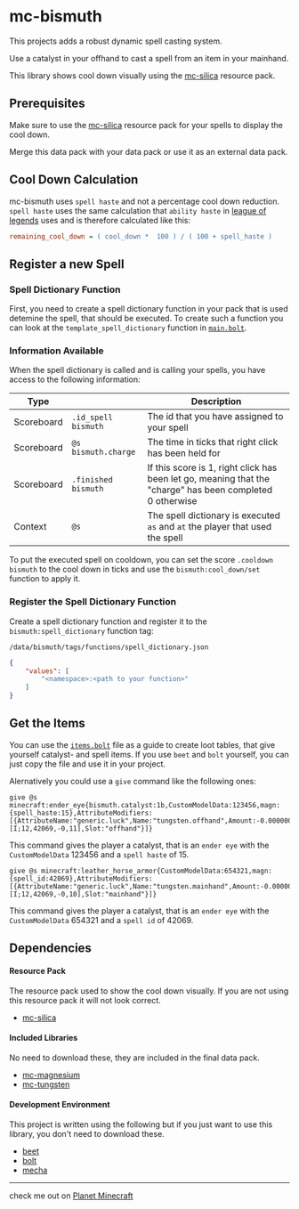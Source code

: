 # **mc-bismuth**
This projects adds a robust dynamic spell casting system.

Use a catalyst in your offhand to cast a spell from an item in your mainhand.

This library shows cool down visually using the [mc-silica](https://github.com/PuckiSilver/mc-silica) resource pack.

## **Prerequisites**
Make sure to use the [mc-silica](https://github.com/PuckiSilver/mc-silica) resource pack for your spells to display the cool down.

Merge this data pack with your data pack or use it as an external data pack.

## **Cool Down Calculation**
mc-bismuth uses `spell haste` and not a percentage cool down reduction. `spell haste` uses the same calculation that `ability haste` in [league of legends](https://leagueoflegends.fandom.com/wiki/Haste#Formula) uses and is therefore calculated like this:
```ini
remaining_cool_down = ( cool_down *  100 ) / ( 100 + spell_haste )
```

## **Register a new Spell**
### **Spell Dictionary Function**
First, you need to create a spell dictionary function in your pack that is used detemine the spell, that should be executed.
To create such a function you can look at the `template_spell_dictionary` function in [`main.bolt`](src/data/bismuth/modules/main.bolt).

### **Information Available**
When the spell dictionary is called and is calling your spells, you have access to the following information:

|Type||Description|
|---|---|---|
|Scoreboard|`.id_spell` `bismuth`|The id that you have assigned to your spell|
|Scoreboard|`@s` `bismuth.charge`|The time in ticks that right click has been held for|
|Scoreboard|`.finished` `bismuth`|If this score is 1, right click has been let go, meaning that the "charge" has been completed<br>0 otherwise|
|Context|`@s`|The spell dictionary is executed `as` and `at` the player that used the spell|

To put the executed spell on cooldown, you can set the score `.cooldown` `bismuth` to the cool down in ticks and use the `bismuth:cool_down/set` function to apply it.

### **Register the Spell Dictionary Function**
Create a spell dictionary function and register it to the `bismuth:spell_dictionary` function tag:

`/data/bismuth/tags/functions/spell_dictionary.json`
```json
{
    "values": [
        "<namespace>:<path to your function>"
    ]
}
```

## **Get the Items**
You can use the [`items.bolt`](src/data/bismuth/modules/items.bolt) file as a guide to create loot tables, that give yourself catalyst- and spell items.
If you use `beet` and `bolt` yourself, you can just copy the file and use it in your project.

Alernatively you could use a `give` command like the following ones:
```mcfunction
give @s minecraft:ender_eye{bismuth.catalyst:1b,CustomModelData:123456,magn:{spell_haste:15},AttributeModifiers:[{AttributeName:"generic.luck",Name:"tungsten.offhand",Amount:-0.000000000001,Operation:0,UUID:[I;12,42069,-0,11],Slot:"offhand"}]}
```
This command gives the player a catalyst, that is an `ender eye` with the `CustomModelData` 123456 and a `spell haste` of 15.

```mcfunction
give @s minecraft:leather_horse_armor{CustomModelData:654321,magn:{spell_id:42069},AttributeModifiers:[{AttributeName:"generic.luck",Name:"tungsten.mainhand",Amount:-0.000000000001,Operation:0,UUID:[I;12,42069,-0,10],Slot:"mainhand"}]}
```
This command gives the player a catalyst, that is an `ender eye` with the `CustomModelData` 654321 and a `spell id` of 42069.

## **Dependencies**
#### **Resource Pack**
The resource pack used to show the cool down visually. If you are not using this resource pack it will not look correct.
- [mc-silica](https://github.com/PuckiSilver/mc-silica)

#### **Included Libraries**
No need to download these, they are included in the final data pack.
- [mc-magnesium](https://github.com/PuckiSilver/mc-magnesium)
- [mc-tungsten](https://github.com/PuckiSilver/mc-tungsten)

#### **Development Environment**
This project is written using the following but if you just want to use this library, you don't need to download these.
- [beet](https://github.com/mcbeet/beet)
- [bolt](https://github.com/mcbeet/bolt)
- [mecha](https://github.com/mcbeet/mecha)

---
check me out on [Planet Minecraft](https://www.planetminecraft.com/member/puckisilver/)
